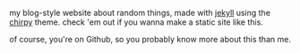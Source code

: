my blog-style website about random things, made with [jekyll](https://jekyllrb.com/) using the [chirpy](https://github.com/cotes2020/jekyll-theme-chirpy) theme. check 'em out if you wanna make a static site like this.

of course, you're on Github, so you probably know more about this than me.
